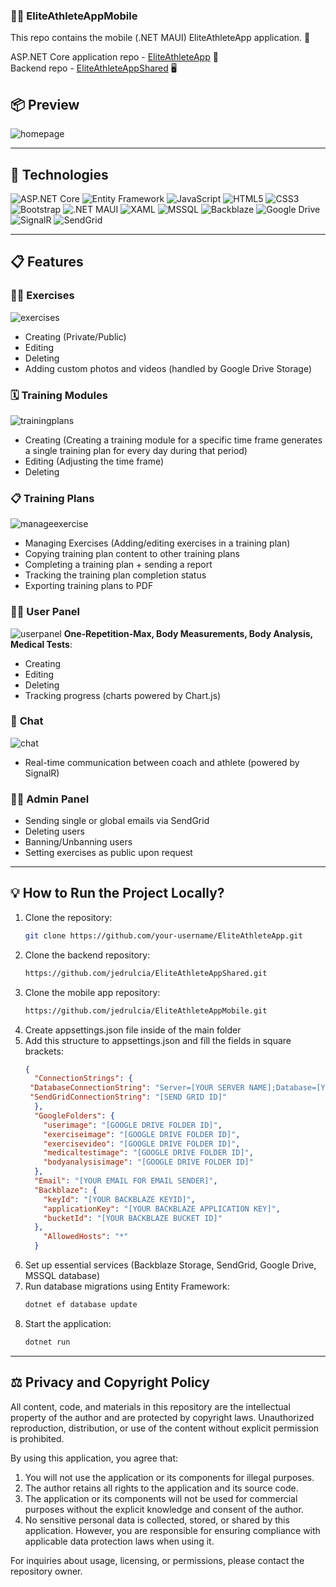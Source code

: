 ### 🏋️‍♂️ EliteAthleteAppMobile

This repo contains the mobile (.NET MAUI) EliteAthleteApp application. 📱

ASP.NET Core application repo - [EliteAthleteApp](https://github.com/jedrzejkoriat/EliteAthleteApp) 🔗  
Backend repo - [EliteAthleteAppShared](https://github.com/jedrzejkoriat/EliteAthleteAppShared) 🖥️

## 📦 **Preview**
![homepage](https://github.com/user-attachments/assets/a0b2cda1-126a-44c2-9054-bab49e387305)

---

## 🚀 Technologies

![ASP.NET Core](https://img.shields.io/badge/ASP.NET%20Core-512BD4?style=for-the-badge&logo=.net&logoColor=white)
![Entity Framework](https://img.shields.io/badge/Entity%20Framework-512BD4?style=for-the-badge&logo=.net&logoColor=white)
![JavaScript](https://img.shields.io/badge/JavaScript-F7DF1E?style=for-the-badge&logo=javascript&logoColor=black)
![HTML5](https://img.shields.io/badge/HTML5-E34F26?style=for-the-badge&logo=html5&logoColor=white)
![CSS3](https://img.shields.io/badge/CSS3-1572B6?style=for-the-badge&logo=css3&logoColor=white)
![Bootstrap](https://img.shields.io/badge/Bootstrap-7952B3?style=for-the-badge&logo=bootstrap&logoColor=white)
![.NET MAUI](https://img.shields.io/badge/.NET%20MAUI-512BD4?style=for-the-badge&logo=.net&logoColor=white)
![XAML](https://img.shields.io/badge/XAML-0C54C2?style=for-the-badge&logo=.net&logoColor=white)
![MSSQL](https://img.shields.io/badge/MSSQL-CC2927?style=for-the-badge&logo=microsoft-sql-server&logoColor=white)
![Backblaze](https://img.shields.io/badge/Backblaze%20Storage-2D3E50?style=for-the-badge&logo=backblaze&logoColor=white)
![Google Drive](https://img.shields.io/badge/Google%20Drive-4285F4?style=for-the-badge&logo=googledrive&logoColor=white)
![SignalR](https://img.shields.io/badge/SignalR-512BD4?style=for-the-badge&logo=.net&logoColor=white)
![SendGrid](https://img.shields.io/badge/SendGrid-008CE7?style=for-the-badge&logo=sendgrid&logoColor=white)

---

## 📋 Features

### 🏋️‍♂️ **Exercises**
![exercises](https://github.com/user-attachments/assets/47e08368-ad98-4561-88aa-389ff33b7ca2)
- Creating (Private/Public)  
- Editing  
- Deleting  
- Adding custom photos and videos (handled by Google Drive Storage)  


### 🗓️ **Training Modules**
![trainingplans](https://github.com/user-attachments/assets/f339df39-9a24-4b01-add4-4b57e90c28aa)
- Creating (Creating a training module for a specific time frame generates a single training plan for every day during that period)  
- Editing (Adjusting the time frame)  
- Deleting  

### 📋 **Training Plans**
![manageexercise](https://github.com/user-attachments/assets/de9ff558-e6dd-4b6c-9d41-9d70557e1164)
- Managing Exercises (Adding/editing exercises in a training plan)  
- Copying training plan content to other training plans  
- Completing a training plan + sending a report  
- Tracking the training plan completion status  
- Exporting training plans to PDF  

### 🧑‍💻 **User Panel**
![userpanel](https://github.com/user-attachments/assets/20c7500e-7e00-4a7e-93a7-bd82f9eecba7)
**One-Repetition-Max, Body Measurements, Body Analysis, Medical Tests**:  
- Creating  
- Editing  
- Deleting  
- Tracking progress (charts powered by Chart.js)  

### 💬 **Chat**
![chat](https://github.com/user-attachments/assets/ed2eecfb-032e-42d5-947e-4c8b5e09734b)
- Real-time communication between coach and athlete (powered by SignalR)  

### 👨‍💼 **Admin Panel**
- Sending single or global emails via SendGrid  
- Deleting users  
- Banning/Unbanning users  
- Setting exercises as public upon request  

---

## 💡 How to Run the Project Locally?

1. Clone the repository:  
   ```bash
   git clone https://github.com/your-username/EliteAthleteApp.git
   ```
2. Clone the backend repository:
   ```bash
   https://github.com/jedrulcia/EliteAthleteAppShared.git
   ```
3. Clone the mobile app repository:
   ```bash
   https://github.com/jedrulcia/EliteAthleteAppMobile.git
   ```
4. Create appsettings.json file inside of the main folder
5. Add this structure to appsettings.json and fill the fields in square brackets:
   ```json
   {
     "ConnectionStrings": {
    "DatabaseConnectionString": "Server=[YOUR SERVER NAME];Database=[YOUR DATABASE NAME];Trusted_Connection=True;MultipleActiveResultSets=true;Encrypt=False",
    "SendGridConnectionString": "[SEND GRID ID]"
     },
     "GoogleFolders": {
       "userimage": "[GOOGLE DRIVE FOLDER ID]",
       "exerciseimage": "[GOOGLE DRIVE FOLDER ID]",
       "exercisevideo": "[GOOGLE DRIVE FOLDER ID]",
       "medicaltestimage": "[GOOGLE DRIVE FOLDER ID]",
       "bodyanalysisimage": "[GOOGLE DRIVE FOLDER ID]"
     },
     "Email": "[YOUR EMAIL FOR EMAIL SENDER]",
     "Backblaze": {
       "keyId": "[YOUR BACKBLAZE KEYID]",
       "applicationKey": "[YOUR BACKBLAZE APPLICATION KEY]",
       "bucketId": "[YOUR BACKBLAZE BUCKET ID]"
     },
       "AllowedHosts": "*"
     }
   ```
6. Set up essential services (Backblaze Storage, SendGrid, Google Drive, MSSQL database)
7. Run database migrations using Entity Framework:  
   ```bash
   dotnet ef database update
   ```
8. Start the application:  
   ```bash
   dotnet run
   ```

---

## ⚖️ Privacy and Copyright Policy

All content, code, and materials in this repository are the intellectual property of the author and are protected by copyright laws. Unauthorized reproduction, distribution, or use of the content without explicit permission is prohibited.

By using this application, you agree that:

1. You will not use the application or its components for illegal purposes. 
2. The author retains all rights to the application and its source code. 
3. The application or its components will not be used for commercial purposes without the explicit knowledge and consent of the author.
4. No sensitive personal data is collected, stored, or shared by this application. However, you are responsible for ensuring compliance with applicable data protection laws when using it.

For inquiries about usage, licensing, or permissions, please contact the repository owner.
